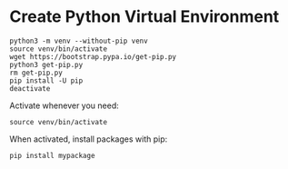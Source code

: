 # Create Python Virtual Environment

    python3 -m venv --without-pip venv
    source venv/bin/activate
    wget https://bootstrap.pypa.io/get-pip.py
    python3 get-pip.py
    rm get-pip.py 
    pip install -U pip
    deactivate
    
Activate whenever you need:

    source venv/bin/activate
    
When activated, install packages with pip:

    pip install mypackage
